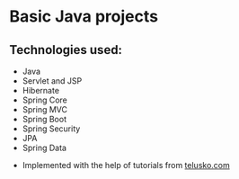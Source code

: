 # Basic Java projects 

## Technologies used:
- Java
- Servlet and JSP
- Hibernate
- Spring Core
- Spring MVC
- Spring Boot
- Spring Security
- JPA
- Spring Data

* Implemented with the help of tutorials from [telusko.com](http://telusko.com)